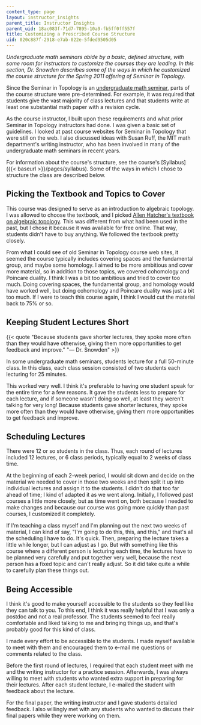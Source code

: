 ```yaml
---
content_type: page
layout: instructor_insights
parent_title: Instructor Insights
parent_uid: 18ac083f-71d7-7895-10a9-fb5ff0ff557f
title: Customizing a Prescribed Course Structure
uid: 020c887f-2918-e7ab-022e-5fded9505d05
---
```


_Undergraduate math seminars abide by a basic, defined structure, with some room for instructors to customize the courses they are leading. In this section, Dr. Snowden describes some of the ways in which he customized the course structure for the Spring 2011 offering of Seminar in Topology._

Since the Seminar in Topology is an [undergraduate math seminar](http://mathcomm.org/courses/course-structure/), parts of the course structure were pre-determined. For example, it was required that students give the vast majority of class lectures and that students write at least one substantial math paper with a revision cycle.

As the course instructor, I built upon these requirements and what prior Seminar in Topology instructors had done. I was given a basic set of guidelines. I looked at past course websites for Seminar in Topology that were still on the web. I also discussed ideas with Susan Ruff, the MIT math department's writing instructor, who has been involved in many of the undergraduate math seminars in recent years.

For information about the course's structure, see the course's [Syllabus]({{< baseurl >}}/pages/syllabus). Some of the ways in which I chose to structure the class are described below.

Picking the Textbook and Topics to Cover
----------------------------------------

This course was designed to serve as an introduction to algebraic topology. I was allowed to choose the textbook, and I picked [Allen Hatcher's textbook on algebraic topology](http://www.math.cornell.edu/~hatcher/#ATI). This was different from what had been used in the past, but I chose it because it was available for free online. That way, students didn't have to buy anything. We followed the textbook pretty closely.

From what I could see of old Seminar in Topology course web sites, it seemed the course typically includes covering spaces and the fundamental group, and maybe some homology. I aimed to be more ambitious and cover more material, so in addition to those topics, we covered cohomology and Poincare duality. I think I was a bit too ambitious and tried to cover too much. Doing covering spaces, the fundamental group, and homology would have worked well, but doing cohomology and Poincare duality was just a bit too much. If I were to teach this course again, I think I would cut the material back to 75% or so.

Keeping Student Lectures Short
------------------------------

{{< quote "Because students gave shorter lectures, they spoke more often than they would have otherwise, giving them more opportunities to get feedback and improve." "— Dr. Snowden" >}}

In some undergraduate math seminars, students lecture for a full 50-minute class. In this class, each class session consisted of two students each lecturing for 25 minutes.

This worked very well. I think it's preferable to having one student speak for the entire time for a few reasons. It gave the students less to prepare for each lecture, and if someone wasn't doing so well, at least they weren't talking for very long! Because students gave shorter lectures, they spoke more often than they would have otherwise, giving them more opportunities to get feedback and improve.

Scheduling Lectures
-------------------

There were 12 or so students in the class. Thus, each round of lectures included 12 lectures, or 6 class periods, typically equal to 2 weeks of class time.

At the beginning of each 2-week period, I would sit down and decide on the material we needed to cover in those two weeks and then split it up into individual lectures and assign it to the students. I didn't do that too far ahead of time; I kind of adapted it as we went along. Initially, I followed past courses a little more closely, but as time went on, both because I needed to make changes and because our course was going more quickly than past courses, I customized it completely.

If I'm teaching a class myself and I'm planning out the next two weeks of material, I can kind of say, "I'm going to do this, this, and this," and that's all the scheduling I have to do. It's quick. Then, preparing the lecture takes a little while longer, but I can adjust as I go. But with something like this course where a different person is lecturing each time, the lectures have to be planned very carefully and put together very well, because the next person has a fixed topic and can't really adjust. So it did take quite a while to carefully plan these things out.

Being Accessible
----------------

I think it's good to make yourself accessible to the students so they feel like they can talk to you. To this end, I think it was really helpful that I was only a postdoc and not a real professor. The students seemed to feel really comfortable and liked talking to me and bringing things up, and that's probably good for this kind of class.

I made every effort to be accessible to the students. I made myself available to meet with them and encouraged them to e-mail me questions or comments related to the class.

Before the first round of lectures, I required that each student meet with me and the writing instructor for a practice session. Afterwards, I was always willing to meet with students who wanted extra support in preparing for their lectures. After each student lecture, I e-mailed the student with feedback about the lecture.

For the final paper, the writing instructor and I gave students detailed feedback. I also willingly met with any students who wanted to discuss their final papers while they were working on them.
